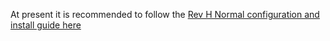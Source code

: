 At present it is recommended to follow the [Rev H Normal configuration and install guide here](../RevH-Normal/README.md)
